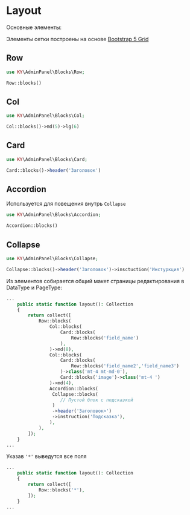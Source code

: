 # Layout

Основные элементы:

Элементы сетки построены на основе [Bootstrap 5 Grid](https://getbootstrap.com/docs/5.3/layout/grid/)
## Row

```php
use KY\AdminPanel\Blocks\Row;

Row::blocks()

```

## Col

```php
use KY\AdminPanel\Blocks\Col;

Col::blocks()->md(5)->lg(6)

```

## Card

```php
use KY\AdminPanel\Blocks\Card;

Card::blocks()->header('Заголовок')

```

## Accordion

Используется для повещения внутрь `Collapse`
```php
use KY\AdminPanel\Blocks\Accordion;

Accordion::blocks()

```

## Collapse

```php
use KY\AdminPanel\Blocks\Collapse;

Collapse::blocks()->header('Заголовок')->insctuction('Инстуркция')

```

Из элементов собирается общий макет страницы редактирования в DataType и PageType:

```php
...
    public static function layout(): Collection
    {
        return collect([
            Row::blocks(
                Col::blocks(
                    Card::blocks(
                        Row::blocks('field_name')
                    ),
                )->md(8),
                Col::blocks(
                    Card::blocks(
                        Row::blocks('field_name2','field_name3')
                    )->class('mt-4 mt-md-0'),
                    Card::blocks('image')->class('mt-4 ')
                )->md(4),
                Accordion::blocks(
                 Collapse::blocks(
                    // Пустой блок с подсказкой
                 )
                 ->header('Заголовок>')
                 ->instruction('Подсказка'),
                ),
            ),
        ]);
    }
...
```

Указав `'*'` выведутся все поля
```php
...
    public static function layout(): Collection
    {
        return collect([
            Row::blocks('*'),
        ]);
    }
...
```


